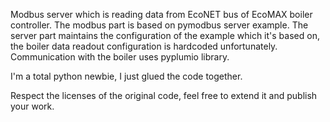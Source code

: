 Modbus server which is reading data from EcoNET bus of EcoMAX boiler controller.
The modbus part is based on pymodbus server example.
The server part maintains the configuration of the example which it's based on, the boiler data readout configuration is hardcoded unfortunately.
Communication with the boiler uses pyplumio library.

I'm a total python newbie, I just glued the code together.

Respect the licenses of the original code, feel free to extend it and publish your work.
